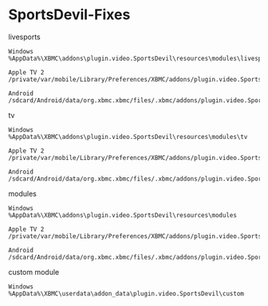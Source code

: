 SportsDevil-Fixes
=================


livesports

	Windows
	%AppData%\XBMC\addons\plugin.video.SportsDevil\resources\modules\livesports

	Apple TV 2
	/private/var/mobile/Library/Preferences/XBMC/addons/plugin.video.SportsDevil/resources/modules/livesports

	Android
	/sdcard/Android/data/org.xbmc.xbmc/files/.xbmc/addons/plugin.video.SportsDevil/resources/modules/livesports


tv
	
	Windows
	%AppData%\XBMC\addons\plugin.video.SportsDevil\resources\modules\tv

	Apple TV 2
	/private/var/mobile/Library/Preferences/XBMC/addons/plugin.video.SportsDevil/resources/modules/tv

	Android
	/sdcard/Android/data/org.xbmc.xbmc/files/.xbmc/addons/plugin.video.SportsDevil/resources/modules/tv



modules

	Windows
	%AppData%\XBMC\addons\plugin.video.SportsDevil\resources\modules

	Apple TV 2
	/private/var/mobile/Library/Preferences/XBMC/addons/plugin.video.SportsDevil/resources/modules

	Android
	/sdcard/Android/data/org.xbmc.xbmc/files/.xbmc/addons/plugin.video.SportsDevil/resources/modules



custom module

	Windows
	%AppData%\XBMC\userdata\addon_data\plugin.video.SportsDevil\custom
